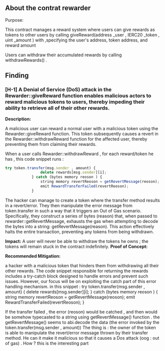 ## About the contrat rewarder

Purpose:

This contract manages a reward system where users can give rewards as tokens to other users by calling giveReward(address _user , IERC20 _token , uint _amount ) with ,specifying the user's address, token address, and reward amount

Users can withdraw their accumulated rewards by calling withdrawRewards() .

## Finding


### [H-1] A Denial of Service (DoS) attack in the Rewarder::giveReward function enables malicious actors to reward malicious tokens to users, thereby impeding their ability to retrieve all of their other rewards. 

**Description:** 

A malicious user can reward a normal user with a malicious token using the Rewarder::giveReward function. This token subsequently causes a revert in the Rewarder::withdrawReward function for the affected user, thereby preventing them from claiming their rewards.

When a user calls Rewarder::withdrawReward , for each reward/token he has , this code snippet runs :

``` javascript
try token.transfer(msg.sender , amount) {
                delete rewards[msg.sender][i];
            } catch (bytes memory reoson ) {
                string memory revertReoson = getRevertMessage(reoson);
                emit RewardTransferFailed(revertReoson);
            }
```
The hacker can manage to create a token where the transfer method results in a revert/error. They then manipulate the error message from token.transfer in such a way that it triggers an Out of Gas scenario. Specifically, they construct a series of bytes (reason) that, when passed to rewarder::getRevertMessage, exhausts the gas when attempting to decode the bytes into a string: getRevertMessage(reason). This action effectively halts the entire transaction, preventing any tokens from being withdrawn.

**Impact:**
A user will never be able to withdraw the tokens he owns ; the tokens will remain stuck in the contract indefinitely.
**Proof of Concept:**


**Recommended Mitigation:** 


a hacker with a malicious token that hinders them from withdrawing all their other rewards.
The code snippet responsible for returning the rewards includes a try-catch block designed to handle errors and prevent such issues.
However, our focus will be on exploiting the catch part of this error handling mechanism.
  in this snippet :
    try token.transfer(msg.sender , amount) {
                delete rewards[msg.sender][i];
            } catch (bytes memory reoson ) {
                string memory revertReoson = getRevertMessage(reoson);
                emit RewardTransferFailed(revertReoson);
            }
            
   If the transfer failed , the error (reoson) would be catched , and then would be somehow typecasted to a string using
   getRevertMessage() function . 
   the getRevertMessage() seems to abi.decode  the data (the error invoked by the token.transfer(msg.sender , amount)) 
   The thing is : the owner of the token is able to manipulate the revert/error message thrown by their transfer method.
   He can it make it malicious so that it causes a Dos attack (oog : out of gas) . How ? this is the interesting part 